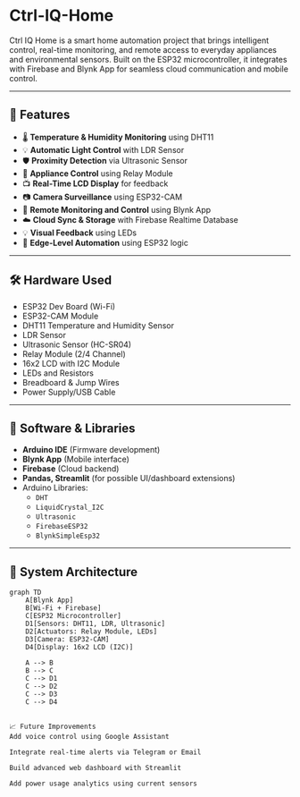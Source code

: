 # Ctrl-IQ-Home

Ctrl IQ Home is a smart home automation project that brings intelligent control, real-time monitoring, and remote access to everyday appliances and environmental sensors. Built on the ESP32 microcontroller, it integrates with Firebase and Blynk App for seamless cloud communication and mobile control.

---

## 🚀 Features

- 🌡️ **Temperature & Humidity Monitoring** using DHT11
- 💡 **Automatic Light Control** with LDR Sensor
- 🛡️ **Proximity Detection** via Ultrasonic Sensor
- 🔌 **Appliance Control** using Relay Module
- 📺 **Real-Time LCD Display** for feedback
- 📷 **Camera Surveillance** using ESP32-CAM
- 📲 **Remote Monitoring and Control** using Blynk App
- ☁️ **Cloud Sync & Storage** with Firebase Realtime Database
- 💡 **Visual Feedback** using LEDs
- 🔁 **Edge-Level Automation** using ESP32 logic

---

## 🛠️ Hardware Used

- ESP32 Dev Board (Wi-Fi)
- ESP32-CAM Module
- DHT11 Temperature and Humidity Sensor
- LDR Sensor
- Ultrasonic Sensor (HC-SR04)
- Relay Module (2/4 Channel)
- 16x2 LCD with I2C Module
- LEDs and Resistors
- Breadboard & Jump Wires
- Power Supply/USB Cable

---

## 📱 Software & Libraries

- **Arduino IDE** (Firmware development)
- **Blynk App** (Mobile interface)
- **Firebase** (Cloud backend)
- **Pandas, Streamlit** (for possible UI/dashboard extensions)
- Arduino Libraries:
  - `DHT`
  - `LiquidCrystal_I2C`
  - `Ultrasonic`
  - `FirebaseESP32`
  - `BlynkSimpleEsp32`

---

## 📐 System Architecture

```mermaid
graph TD
    A[Blynk App]
    B[Wi-Fi + Firebase]
    C[ESP32 Microcontroller]
    D1[Sensors: DHT11, LDR, Ultrasonic]
    D2[Actuators: Relay Module, LEDs]
    D3[Camera: ESP32-CAM]
    D4[Display: 16x2 LCD (I2C)]

    A --> B
    B --> C
    C --> D1
    C --> D2
    C --> D3
    C --> D4


📈 Future Improvements
Add voice control using Google Assistant

Integrate real-time alerts via Telegram or Email

Build advanced web dashboard with Streamlit

Add power usage analytics using current sensors
